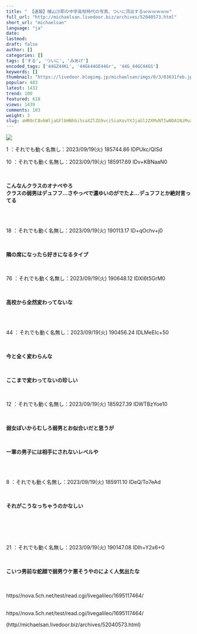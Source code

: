 ```yaml
---
title: " 【速報】檜山沙耶の中学高校時代の写真、ついに流出するｗｗｗｗｗｗ"
full_url: "http://michaelsan.livedoor.biz/archives/52040573.html"
short_url: "michaelsan"
language: "ja"
date: 
lastmod: 
draft: false
author: []
categories: []
tags: ['する', 'ついに', 'みあげ']
encoded_tags: ['44GZ44KL', '44Gk44GE44Gr', '44G_44GC44GS']
keywords: []
thumbnail: "https://livedoor.blogimg.jp/michaelsan/imgs/0/3/03631feb.jpg"
popular: 483
latest: 1432
trend: 100
featured: 618
views: 1439
comments: 103
weight: 3
slug: aHR0cC8vbWljaGFlbHNhbi5saXZlZG9vci5iaXovYXJjaGl2ZXMvNTIwNDA1NzMuaHRtbA==
---
```


![](https://livedoor.blogimg.jp/michaelsan/imgs/0/3/03631feb.jpg)

<div><p>1 ：それでも動く名無し：2023/09/19(火) 185744.86 IDPUkc/QISd</p><p>10 ：それでも動く名無し：2023/09/19(火) 185917.69 IDv+KBNaaN0</p><br><b><p>こんなんクラスのオナペやろ<br>クラスの弱男はデュフフ…さやっぺで濃ゆいのがでたよ…デュフフとか絶対言ってる <br></p><br></b><br><p>18 ：それでも動く名無し：2023/09/19(火) 190113.17 ID+qOchv+j0</p><br><b><p>隣の席になったら好きになるタイプ </p></b><br><p>76 ：それでも動く名無し：2023/09/19(火) 190648.12 IDXl6t5GrM0</p><br><b><p>高校から全然変わってないな </p><br></b><br><p>44 ：それでも動く名無し：2023/09/19(火) 190456.24 IDLMeEIc+50</p><br><p><b><p>今と全く変わらんな</p></b></p><p><b><p><br></p></b></p><b><p>ここまで変わってないの珍しい </p></b><br><p>12 ：それでも動く名無し：2023/09/19(火) 185927.39 IDWTBzYoe10</p><br><p><b><p>弱女ぽいからむしろ弱男とお似合いだと思うが</p></b></p><p><b><p><br></p></b></p><b><p>一軍の男子には相手にされないレベルや </p><br></b><br><p>8 ：それでも動く名無し：2023/09/19(火) 185911.10 IDeQ/To7eAd</p><br><b><p><p>それがこうなっちゃうのかなしい </p><br></p><br></b><br><p>21 ：それでも動く名無し：2023/09/19(火) 190147.08 IDIh+Y2x6+0</p><br><b><p>こいつ男前な蛇顔で弱男ウケ悪そうやのによく人気出たな </p><br></b><br>https//nova.5ch.net/test/read.cgi/livegalileo/1695117464/<br><br clear='all'> <p id='a6850dc6aefc0d5bbff2bea180d92d89'> </p> <p id='a6850dc6aefc0d5bbff2bea180d92d89'> </p> <p class='alistcloud-container-6795'></p> <p>https//nova.5ch.net/test/read.cgi/livegalileo/1695117464/</p></div>

(http//michaelsan.livedoor.biz/archives/52040573.html)
